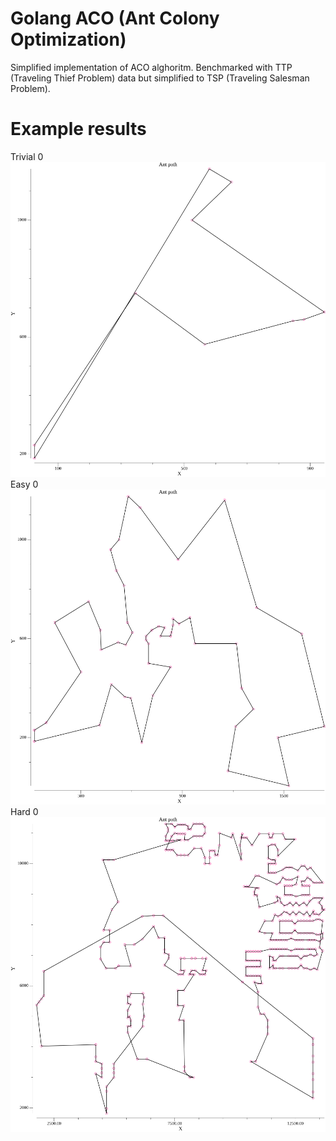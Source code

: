 # Golang ACO (Ant Colony Optimization)
Simplified implementation of ACO alghoritm. Benchmarked with TTP (Traveling Thief Problem) data but simplified to TSP (Traveling Salesman Problem).

# Example results
Trivial 0
![trivial_0_res](./doc/results/result_of_trivial_0.ttp.png)
Easy 0
![easy_0_res](./doc/results/result_of_easy_0.ttp.png)
Hard 0
![hard_0_res](./doc/results/result_of_hard_0.ttp.png)